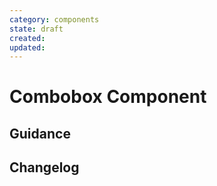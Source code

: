 ```yaml
---
category: components
state: draft
created: 
updated: 
---
```


# Combobox Component

## Guidance

## Changelog
